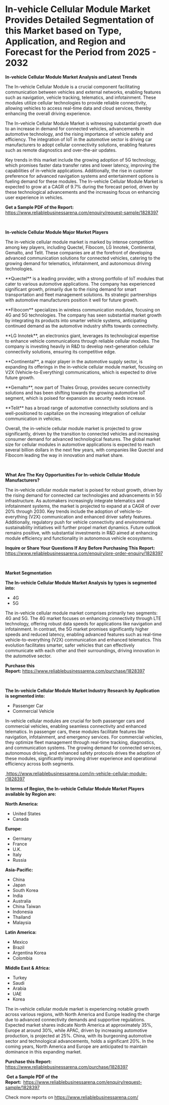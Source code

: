 <p><h1>In-vehicle Cellular Module Market Provides Detailed Segmentation of this Market based on Type, Application, and Region and Forecast for the Period from 2025 - 2032</h1></p><p><strong>In-vehicle Cellular Module Market Analysis and Latest Trends</strong></p>
<p><p>The In-vehicle Cellular Module is a crucial component facilitating communication between vehicles and external networks, enabling features such as navigation, vehicle tracking, telematics, and infotainment. These modules utilize cellular technologies to provide reliable connectivity, allowing vehicles to access real-time data and cloud services, thereby enhancing the overall driving experience.</p><p>The In-vehicle Cellular Module Market is witnessing substantial growth due to an increase in demand for connected vehicles, advancements in automotive technology, and the rising importance of vehicle safety and efficiency. The integration of IoT in the automotive sector is driving car manufacturers to adopt cellular connectivity solutions, enabling features such as remote diagnostics and over-the-air updates. </p><p>Key trends in this market include the growing adoption of 5G technology, which promises faster data transfer rates and lower latency, improving the capabilities of in-vehicle applications. Additionally, the rise in customer preference for advanced navigation systems and entertainment options is fueling demand for these modules. The In-vehicle Cellular Module Market is expected to grow at a CAGR of 9.7% during the forecast period, driven by these technological advancements and the increasing focus on enhancing user experience in vehicles.</p></p>
<p><strong>Get a Sample PDF of the Report:&nbsp;</strong> <a href="https://www.reliablebusinessarena.com/enquiry/request-sample/1828397?utm_campaign=3535&utm_medium=2&utm_source=Github&utm_content=ia&utm_term=31032025&utm_id=in-vehicle-cellular-module">https://www.reliablebusinessarena.com/enquiry/request-sample/1828397</a></p>
<p>&nbsp;</p>
<p><strong>In-vehicle Cellular Module Major Market Players</strong></p>
<p><p>The in-vehicle cellular module market is marked by intense competition among key players, including Quectel, Fibocom, LG Innotek, Continental, Gemalto, and Telit. These companies are at the forefront of developing advanced communication solutions for connected vehicles, catering to the growing demand for telematics, infotainment, and autonomous driving technologies.</p><p>**Quectel** is a leading provider, with a strong portfolio of IoT modules that cater to various automotive applications. The company has experienced significant growth, primarily due to the rising demand for smart transportation and fleet management solutions. Its strategic partnerships with automotive manufacturers position it well for future growth.</p><p>**Fibocom** specializes in wireless communication modules, focusing on 4G and 5G technologies. The company has seen substantial market growth by integrating its products into smarter vehicle systems, anticipating continued demand as the automotive industry shifts towards connectivity. </p><p>**LG Innotek**, an electronics giant, leverages its technological expertise to enhance vehicle communications through reliable cellular modules. The company is investing heavily in R&D to develop next-generation cellular connectivity solutions, ensuring its competitive edge.</p><p>**Continental**, a major player in the automotive supply sector, is expanding its offerings in the in-vehicle cellular module market, focusing on V2X (Vehicle-to-Everything) communications, which is expected to drive future growth.</p><p>**Gemalto**, now part of Thales Group, provides secure connectivity solutions and has been shifting towards the growing automotive IoT segment, which is poised for expansion as security needs increase.</p><p>**Telit** has a broad range of automotive connectivity solutions and is well-positioned to capitalize on the increasing integration of cellular communication in vehicles.</p><p>Overall, the in-vehicle cellular module market is projected to grow significantly, driven by the transition to connected vehicles and increasing consumer demand for advanced technological features. The global market size for cellular modules in automotive applications is expected to reach several billion dollars in the next few years, with companies like Quectel and Fibocom leading the way in innovation and market share.</p></p>
<p>&nbsp;</p>
<p><strong>What Are The Key Opportunities For In-vehicle Cellular Module Manufacturers?</strong></p>
<p><p>The in-vehicle cellular module market is poised for robust growth, driven by the rising demand for connected car technologies and advancements in 5G infrastructure. As automakers increasingly integrate telematics and infotainment systems, the market is projected to expand at a CAGR of over 20% through 2030. Key trends include the adoption of vehicle-to-everything (V2X) communication and enhanced driver safety features. Additionally, regulatory push for vehicle connectivity and environmental sustainability initiatives will further propel market dynamics. Future outlook remains positive, with substantial investments in R&D aimed at enhancing module efficiency and functionality in autonomous vehicle ecosystems.</p></p>
<p><strong>Inquire or Share Your Questions If Any Before Purchasing This Report:</strong> <a href="https://www.reliablebusinessarena.com/enquiry/pre-order-enquiry/1828397?utm_campaign=3535&utm_medium=2&utm_source=Github&utm_content=ia&utm_term=31032025&utm_id=in-vehicle-cellular-module">https://www.reliablebusinessarena.com/enquiry/pre-order-enquiry/1828397</a></p>
<p>&nbsp;</p>
<p><strong>Market Segmentation</strong></p>
<p><strong>The In-vehicle Cellular Module Market Analysis by types is segmented into:</strong></p>
<p><ul><li>4G</li><li>5G</li></ul></p>
<p><p>The in-vehicle cellular module market comprises primarily two segments: 4G and 5G. The 4G market focuses on enhancing connectivity through LTE technology, offering robust data speeds for applications like navigation and infotainment. In contrast, the 5G market promises significantly higher speeds and reduced latency, enabling advanced features such as real-time vehicle-to-everything (V2X) communication and enhanced telematics. This evolution facilitates smarter, safer vehicles that can effectively communicate with each other and their surroundings, driving innovation in the automotive sector.</p></p>
<p><strong>Purchase this Report:&nbsp;</strong><a href="https://www.reliablebusinessarena.com/purchase/1828397?utm_campaign=3535&utm_medium=2&utm_source=Github&utm_content=ia&utm_term=31032025&utm_id=in-vehicle-cellular-module">https://www.reliablebusinessarena.com/purchase/1828397</a></p>
<p>&nbsp;</p>
<p><strong>The In-vehicle Cellular Module Market Industry Research by Application is segmented into:</strong></p>
<p><ul><li>Passenger Car</li><li>Commercial Vehicle</li></ul></p>
<p><p>In-vehicle cellular modules are crucial for both passenger cars and commercial vehicles, enabling seamless connectivity and enhanced telematics. In passenger cars, these modules facilitate features like navigation, infotainment, and emergency services. For commercial vehicles, they optimize fleet management through real-time tracking, diagnostics, and communication systems. The growing demand for connected services, autonomous driving, and enhanced safety protocols drives the adoption of these modules, significantly improving driver experience and operational efficiency across both segments.</p></p>
<p><a href="https://www.reliablebusinessarena.com/in-vehicle-cellular-module-r1828397?utm_campaign=3535&utm_medium=2&utm_source=Github&utm_content=ia&utm_term=31032025&utm_id=in-vehicle-cellular-module">&nbsp;https://www.reliablebusinessarena.com/in-vehicle-cellular-module-r1828397</a></p>
<p><strong>In terms of Region, the In-vehicle Cellular Module Market Players available by Region are:</strong></p>
<p>
    <p> <strong> North America: </strong>
        <ul>
            <li>United States</li>
            <li>Canada</li>
        </ul>
        </p> 
    <p> <strong> Europe: </strong>
        <ul>
            <li>Germany</li>
            <li>France</li>
            <li>U.K.</li>
            <li>Italy</li>
            <li>Russia</li>
        </ul>
        </p> 
    <p> <strong> Asia-Pacific: </strong>
        <ul>
            <li>China</li>
            <li>Japan</li>
            <li>South Korea</li>
            <li>India</li>
            <li>Australia</li>
            <li>China Taiwan</li>
            <li>Indonesia</li>
            <li>Thailand</li>
            <li>Malaysia</li>
        </ul>
        </p> 
    <p> <strong> Latin America: </strong>
        <ul>
            <li>Mexico</li>
            <li>Brazil</li>
            <li>Argentina Korea</li>
            <li>Colombia</li>
        </ul>
        </p> 
    <p> <strong> Middle East & Africa: </strong>
        <ul>
            <li>Turkey</li>
            <li>Saudi</li>
            <li>Arabia</li>
            <li>UAE</li>
            <li>Korea</li>
        </ul>
    </p>
    </p>
<p><p>The in-vehicle cellular module market is experiencing notable growth across various regions, with North America and Europe leading the charge due to advanced connectivity demands and supportive regulations. Expected market shares indicate North America at approximately 35%, Europe at around 30%, while APAC, driven by increasing automotive production, is projected at 25%. China, with its burgeoning automotive sector and technological advancements, holds a significant 20%. In the coming years, North America and Europe are anticipated to maintain dominance in this expanding market.</p></p>
<p><strong>Purchase this Report: </strong><a href="https://www.reliablebusinessarena.com/purchase/1828397?utm_campaign=3535&utm_medium=2&utm_source=Github&utm_content=ia&utm_term=31032025&utm_id=in-vehicle-cellular-module">https://www.reliablebusinessarena.com/purchase/1828397</a></p>
<p>&nbsp;<strong>Get a Sample PDF of the Report:&nbsp;&nbsp;</strong><a href="https://www.reliablebusinessarena.com/enquiry/request-sample/1828397?utm_campaign=3535&utm_medium=2&utm_source=Github&utm_content=ia&utm_term=31032025&utm_id=in-vehicle-cellular-module">https://www.reliablebusinessarena.com/enquiry/request-sample/1828397</a></p>
<p><strong></strong></p>
<p>Check more reports on <a href="https://www.reliablebusinessarena.com/?utm_campaign=3535&utm_medium=2&utm_source=Github&utm_content=ia&utm_term=31032025&utm_id=in-vehicle-cellular-module">https://www.reliablebusinessarena.com/</a></p>